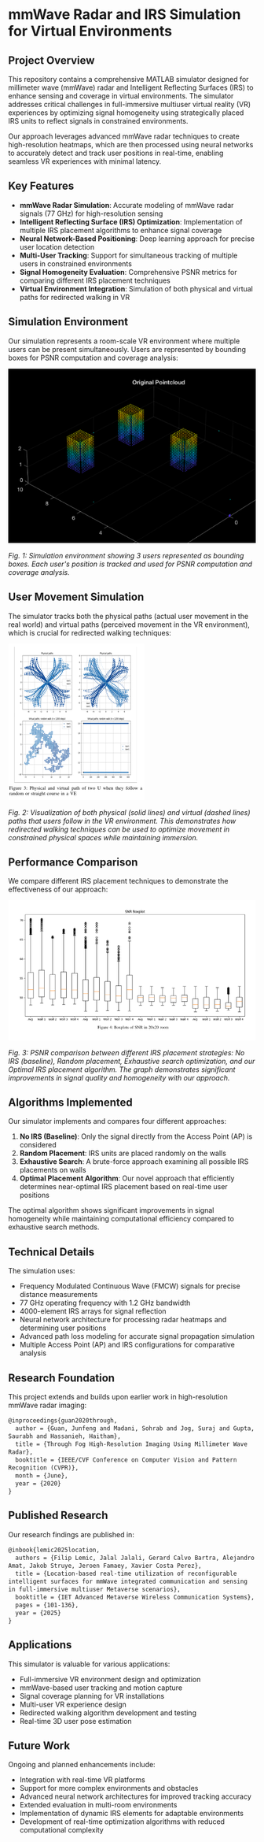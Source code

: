 # mmWave Radar and IRS Simulation for Virtual Environments

## Project Overview

This repository contains a comprehensive MATLAB simulator designed for millimeter wave (mmWave) radar and Intelligent Reflecting Surfaces (IRS) to enhance sensing and coverage in virtual environments. The simulator addresses critical challenges in full-immersive multiuser virtual reality (VR) experiences by optimizing signal homogeneity using strategically placed IRS units to reflect signals in constrained environments.

Our approach leverages advanced mmWave radar techniques to create high-resolution heatmaps, which are then processed using neural networks to accurately detect and track user positions in real-time, enabling seamless VR experiences with minimal latency.

## Key Features

- **mmWave Radar Simulation**: Accurate modeling of mmWave radar signals (77 GHz) for high-resolution sensing
- **Intelligent Reflecting Surface (IRS) Optimization**: Implementation of multiple IRS placement algorithms to enhance signal coverage
- **Neural Network-Based Positioning**: Deep learning approach for precise user location detection
- **Multi-User Tracking**: Support for simultaneous tracking of multiple users in constrained environments
- **Signal Homogeneity Evaluation**: Comprehensive PSNR metrics for comparing different IRS placement techniques
- **Virtual Environment Integration**: Simulation of both physical and virtual paths for redirected walking in VR

## Simulation Environment

Our simulation represents a room-scale VR environment where multiple users can be present simultaneously. Users are represented by bounding boxes for PSNR computation and coverage analysis:

![Room with Humans](media/room.png)

*Fig. 1: Simulation environment showing 3 users represented as bounding boxes. Each user's position is tracked and used for PSNR computation and coverage analysis.*

## User Movement Simulation

The simulator tracks both the physical paths (actual user movement in the real world) and virtual paths (perceived movement in the VR environment), which is crucial for redirected walking techniques:

![Virtual and Physical Paths](media/path.png)

*Fig. 2: Visualization of both physical (solid lines) and virtual (dashed lines) paths that users follow in the VR environment. This demonstrates how redirected walking techniques can be used to optimize movement in constrained physical spaces while maintaining immersion.*

## Performance Comparison

We compare different IRS placement techniques to demonstrate the effectiveness of our approach:

![PSNR Comparison](media/psnr.png)

*Fig. 3: PSNR comparison between different IRS placement strategies: No IRS (baseline), Random placement, Exhaustive search optimization, and our Optimal IRS placement algorithm. The graph demonstrates significant improvements in signal quality and homogeneity with our approach.*

## Algorithms Implemented

Our simulator implements and compares four different approaches:

1. **No IRS (Baseline)**: Only the signal directly from the Access Point (AP) is considered
2. **Random Placement**: IRS units are placed randomly on the walls
3. **Exhaustive Search**: A brute-force approach examining all possible IRS placements on walls
4. **Optimal Placement Algorithm**: Our novel approach that efficiently determines near-optimal IRS placement based on real-time user positions

The optimal algorithm shows significant improvements in signal homogeneity while maintaining computational efficiency compared to exhaustive search methods.

## Technical Details

The simulation uses:
- Frequency Modulated Continuous Wave (FMCW) signals for precise distance measurements
- 77 GHz operating frequency with 1.2 GHz bandwidth
- 4000-element IRS arrays for signal reflection
- Neural network architecture for processing radar heatmaps and determining user positions
- Advanced path loss modeling for accurate signal propagation simulation
- Multiple Access Point (AP) and IRS configurations for comparative analysis

## Research Foundation

This project extends and builds upon earlier work in high-resolution mmWave radar imaging:

```
@inproceedings{guan2020through,
  author = {Guan, Junfeng and Madani, Sohrab and Jog, Suraj and Gupta, Saurabh and Hassanieh, Haitham},
  title = {Through Fog High-Resolution Imaging Using Millimeter Wave Radar},
  booktitle = {IEEE/CVF Conference on Computer Vision and Pattern Recognition (CVPR)},
  month = {June},
  year = {2020}
}
```

## Published Research

Our research findings are published in:

```
@inbook{lemic2025location,
  authors = {Filip Lemic, Jalal Jalali, Gerard Calvo Bartra, Alejandro Amat, Jakob Struye, Jeroen Famaey, Xavier Costa Perez},
  title = {Location-based real-time utilization of reconfigurable intelligent surfaces for mmWave integrated communication and sensing in full-immersive multiuser Metaverse scenarios},
  booktitle = {IET Advanced Metaverse Wireless Communication Systems},
  pages = {101-136},
  year = {2025}
}
```

## Applications

This simulator is valuable for various applications:
- Full-immersive VR environment design and optimization
- mmWave-based user tracking and motion capture
- Signal coverage planning for VR installations
- Multi-user VR experience design
- Redirected walking algorithm development and testing
- Real-time 3D user pose estimation

## Future Work

Ongoing and planned enhancements include:
- Integration with real-time VR platforms
- Support for more complex environments and obstacles
- Advanced neural network architectures for improved tracking accuracy
- Extended evaluation in multi-room environments
- Implementation of dynamic IRS elements for adaptable environments
- Development of real-time optimization algorithms with reduced computational complexity
